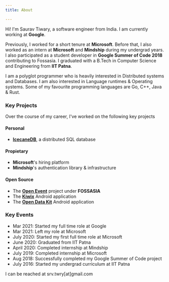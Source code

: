 ```yaml
---
title: About

---
```


Hi! I'm Saurav Tiwary, a software engineer from India. I am currently working at **Google**.

Previously, I worked for a short tenure at **Microsoft**. Before that, I also worked as an intern at **Microsoft** and **Mindship** during my undergrad years. I also participated as a student developer in **Google Summer of Code 2018** contributing to Fossasia. I graduated with a B.Tech in Computer Science and Engineering from **IIT Patna**.

I am a polyglot programmer who is heavily interested in Distributed systems and Databases. I am also interested in Language runtimes & Operating systems. Some of my favourite programming languages are Go, C++, Java & Rust.

### Key Projects
Over the course of my career, I've worked on the following key projects

#### Personal
- [**IcecaneDB**](https://github.com/dr0pdb/icecanedb), a distributed SQL database

#### Propietary
- **Microsoft**'s hiring platform
- **Mindship**'s authentication library & infrastructure

#### Open Source
- The [**Open Event**](https://summerofcode.withgoogle.com/archive/2018/projects/5639603444776960/) project under **FOSSASIA**
- The [**Kiwix**](https://github.com/kiwix/kiwix-android) Android application
- The [**Open Data Kit**](https://github.com/getodk/collect) Android application


### Key Events
- Mar 2021: Started my full time role at Google
- Mar 2021: Left my role at Microsoft
- July 2020: Started my first full time role at Microsoft
- June 2020: Graduated from IIT Patna
- April 2020: Completed internship at Mindship
- July 2019: Completed internship at Microsoft
- Aug 2018: Successfully completed my Google Summer of Code project
- July 2016: Started my undergrad curriculum at IIT Patna

I can be reached at srv.twry[at]gmail.com
